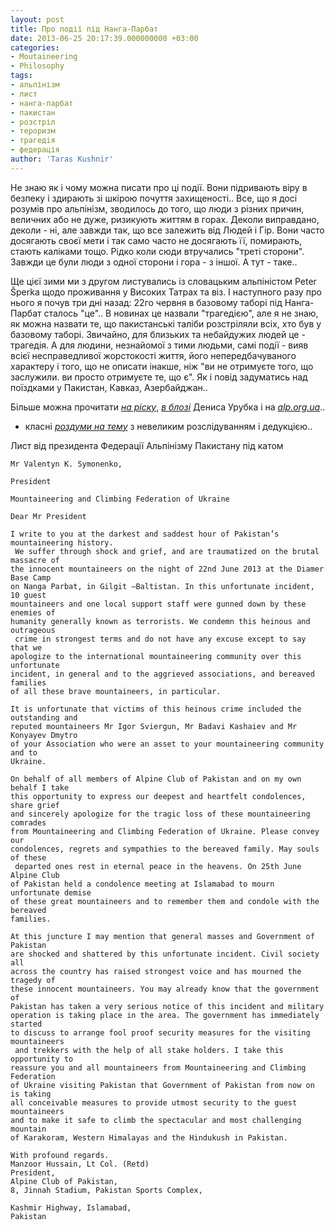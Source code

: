 ```yaml
---
layout: post
title: Про події під Нанга-Парбат
date: 2013-06-25 20:17:39.000000000 +03:00
categories:
- Moutaineering
- Philosophy
tags:
- альпінізм
- лист
- нанга-парбат
- пакистан
- розстріл
- тероризм
- трагедія
- федерація
author: 'Taras Kushnir'
---
```


Не знаю як і чому можна писати про ці події. Вони підривають віру в безпеку і здирають зі шкірою почуття захищеності.. Все, що я досі розумів про альпінізм, зводилось до того, що люди з різних причин, величних або не дуже, ризикують життям в горах. Деколи виправдано, деколи - ні, але завжди так, що все залежить від Людей і Гір. Вони часто досягають своєї мети і так само часто не досягають її, помирають, стають каліками тощо. Рідко коли сюди втручались "треті сторони". Завжди це були люди з одної сторони і гора - з іншої. А тут - таке..

Ще цієї зими ми з другом листувались із словацьким альпіністом Peter Šperka щодо проживання у Високих Татрах та віз. І наступного разу про нього я почув три дні назад: 22го червня в базовому таборі під Нанга-Парбат сталось "це".. В новинах це назвали "трагедією", але я не знаю, як можна назвати те, що пакистанські таліби розстріляли всіх, хто був у базовому таборі. Звичайно, для близьких та небайдужих людей це - трагедія. А для людини, незнайомої з тими людьми, самі події - вияв всієї несправедливої жорстокості життя, його непередбачуваного характеру і того, що не описати інакше, ніж "ви не отримуєте того, що заслужили. ви просто отримуєте те, що є". Як і повід задуматись над поїздками у Пакистан, Кавказ, Азербайджан..

Більше можна прочитати [<em>на ріску</em>](http://www.risk.ru/blog/198976), [<em>в блозі</em>](http://urubko.blogspot.com/2013/06/blog-post_24.html) Дениса Урубка і на [<em>alp.org.ua</em>](http://alp.org.ua/?p=71068)..

+ класні [<em>роздуми на тему</em>](http://navostok.net/diamir-massacre/) з невеликим розслідуванням і дедукцією..

Лист від президента Федерації Альпінізму Пакистану під катом

<!--more-->
<pre><code>Mr Valentyn K. Symonenko,

President

Mountaineering and Climbing Federation of Ukraine

Dear Mr President

I write to you at the darkest and saddest hour of Pakistan’s mountaineering history.
 We suffer through shock and grief, and are traumatized on the brutal massacre of 
the innocent mountaineers on the night of 22nd June 2013 at the Diamer Base Camp 
on Nanga Parbat, in Gilgit –Baltistan. In this unfortunate incident, 10 guest 
mountaineers and one local support staff were gunned down by these enemies of 
humanity generally known as terrorists. We condemn this heinous and outrageous
 crime in strongest terms and do not have any excuse except to say that we 
apologize to the international mountaineering community over this unfortunate 
incident, in general and to the aggrieved associations, and bereaved families 
of all these brave mountaineers, in particular.

It is unfortunate that victims of this heinous crime included the outstanding and 
reputed mountaineers Mr Igor Sviergun, Mr Badavi Kashaiev and Mr Konyayev Dmytro 
of your Association who were an asset to your mountaineering community and to 
Ukraine.

On behalf of all members of Alpine Club of Pakistan and on my own behalf I take 
this opportunity to express our deepest and heartfelt condolences, share grief 
and sincerely apologize for the tragic loss of these mountaineering comrades 
from Mountaineering and Climbing Federation of Ukraine. Please convey our 
condolences, regrets and sympathies to the bereaved family. May souls of these
 departed ones rest in eternal peace in the heavens. On 25th June Alpine Club 
of Pakistan held a condolence meeting at Islamabad to mourn unfortunate demise 
of these great mountaineers and to remember them and condole with the bereaved 
families.

At this juncture I may mention that general masses and Government of Pakistan 
are shocked and shattered by this unfortunate incident. Civil society all 
across the country has raised strongest voice and has mourned the tragedy of 
these innocent mountaineers. You may already know that the government of 
Pakistan has taken a very serious notice of this incident and military 
operation is taking place in the area. The government has immediately started 
to discuss to arrange fool proof security measures for the visiting mountaineers
 and trekkers with the help of all stake holders. I take this opportunity to 
reassure you and all mountaineers from Mountaineering and Climbing Federation 
of Ukraine visiting Pakistan that Government of Pakistan from now on is taking 
all conceivable measures to provide utmost security to the guest mountaineers 
and to make it safe to climb the spectacular and most challenging mountain 
of Karakoram, Western Himalayas and the Hindukush in Pakistan.

With profound regards.
Manzoor Hussain, Lt Col. (Retd)
President,
Alpine Club of Pakistan,
8, Jinnah Stadium, Pakistan Sports Complex,

Kashmir Highway, Islamabad,
Pakistan</code></pre>
